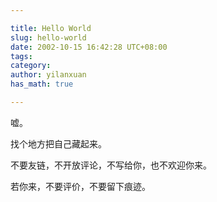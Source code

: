 ```yaml
---

title: Hello World
slug: hello-world
date: 2002-10-15 16:42:28 UTC+08:00
tags: 
category: 
author: yilanxuan
has_math: true

---
```


嘘。

找个地方把自己藏起来。

不要友链，不开放评论，不写给你，也不欢迎你来。

若你来，不要评价，不要留下痕迹。
